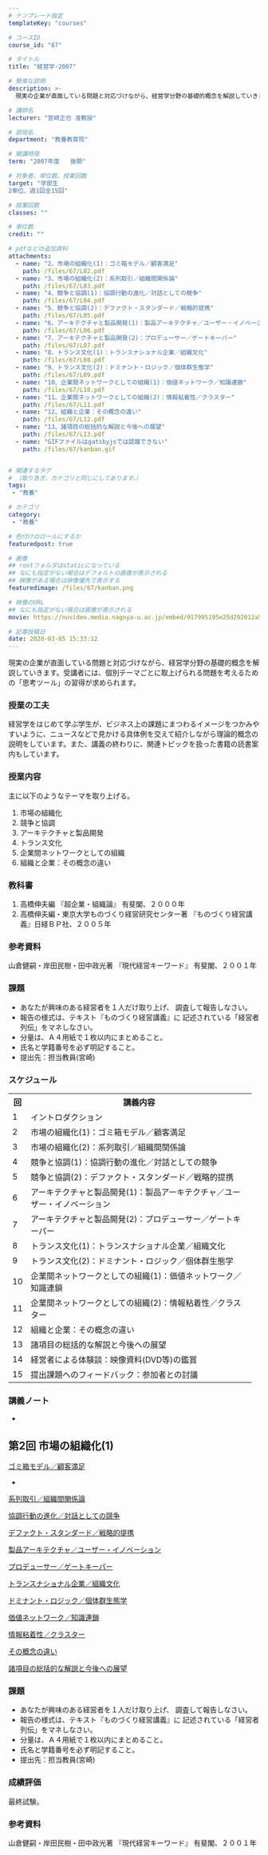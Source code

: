 ```yaml
---
# テンプレート指定
templateKey: "courses"

# コースID
course_id: "67"

# タイトル
title: "経営学-2007"

# 簡単な説明
description: >-
  現実の企業が直面している問題と対応づけながら、経営学分野の基礎的概念を解説していきます。受講者には、個別テーマごとに取上げられる問題を考えるための「思考ツール」の習得が求められます。...

# 講師名
lecturer: "宮崎正也 准教授"

# 部局名
department: "教養教育院"

# 開講時限
term: "2007年度	後期"

# 対象者、単位数、授業回数
target: "学部生　
2単位、週1回全15回"

# 授業回数
classes: ""

# 単位数
credit: ""

# pdfなどの追加資料
attachments: 
  - name: "2、市場の組織化(1)：ゴミ箱モデル／顧客満足" 
    path: /files/67/L02.pdf
  - name: "3、市場の組織化(2)：系列取引／組織間関係論" 
    path: /files/67/L03.pdf
  - name: "4、競争と協調(1)：協調行動の進化／対話としての競争" 
    path: /files/67/L04.pdf
  - name: "5、競争と協調(2)：デファクト・スタンダード／戦略的提携" 
    path: /files/67/L05.pdf
  - name: "6、アーキテクチャと製品開発(1)：製品アーキテクチャ／ユーザー・イノベーション" 
    path: /files/67/L06.pdf
  - name: "7、アーキテクチャと製品開発(2)：プロデューサー／ゲートキーパー" 
    path: /files/67/L07.pdf
  - name: "8、トランス文化(1)：トランスナショナル企業／組織文化" 
    path: /files/67/L08.pdf
  - name: "9、トランス文化(2)：ドミナント・ロジック／個体群生態学" 
    path: /files/67/L09.pdf
  - name: "10、企業間ネットワークとしての組織(1)：価値ネットワーク／知識連鎖" 
    path: /files/67/L10.pdf
  - name: "11、企業間ネットワークとしての組織(2)：情報粘着性／クラスター" 
    path: /files/67/L11.pdf
  - name: "12、組織と企業：その概念の違い" 
    path: /files/67/L12.pdf
  - name: "13、諸項目の総括的な解説と今後への展望" 
    path: /files/67/L13.pdf
  - name: "GIFファイルはgatsbyjsでは認識できない" 
    path: /files/67/kanban.gif


# 関連するタグ
# （取り急ぎ、カテゴリと同じにしてあります。）
tags:
 - "教養"

# カテゴリ
category:
 - "教養"

# 色付けのロールにするか
featuredpost: true

# 画像
## rootフォルダはstaticになっている
## なにも指定がない場合はデフォルトの画像が表示される
## 映像がある場合は映像優先で表示する
featuredimage: /files/67/kanban.png

# 映像のURL
## なにも指定がない場合は画像が表示される
movie: https://nuvideo.media.nagoya-u.ac.jp/embed/917995195e25d292012a509660001a66599fd906

# 記事投稿日
date: 2020-03-05 15:33:12
---
```



現実の企業が直面している問題と対応づけながら、経営学分野の基礎的概念を解説していきます。受講者には、個別テーマごとに取上げられる問題を考えるための「思考ツール」の習得が求められます。


### 授業の工夫

経営学をはじめて学ぶ学生が、ビジネス上の課題にまつわるイメージをつかみやすいように、ニュースなどで見かける具体例を交えて紹介しながら理論的概念の説明をしています。また、講義の終わりに、関連トピックを扱った書籍の読書案内もしています。





### 授業内容

主に以下のようなテーマを取り上げる。

1. 市場の組織化
2. 競争と協調
3. アーキテクチャと製品開発
4. トランス文化
5. 企業間ネットワークとしての組織
6. 組織と企業：その概念の違い

### 教科書

1. 高橋伸夫編 『超企業・組織論』 有斐閣、２０００年
2. 高橋伸夫編・東京大学ものづくり経営研究センター著
『ものづくり経営講義』日経ＢＰ社、２００５年

### 参考資料

山倉健嗣・岸田民樹・田中政光著 『現代経営キーワード』 有斐閣、２００１年

### 課題

* あなたが興味のある経営者を１人だけ取り上げ、 調査して報告しなさい。
* 報告の様式は、テキスト『ものづくり経営講義』に 記述されている「経営者列伝」をマネしなさい。
* 分量は、Ａ４用紙で１枚以内にまとめること。
* 氏名と学籍番号を必ず明記すること。
* 提出先：担当教員(宮崎)


<h3>スケジュール</h3>

<table class="basic" width="455">
<tr>
<th width="20" class="center">回</th>
<th width="435" class="center">講義内容</th>
</tr>

<tr>
<td class="center">1</td>
<td>
イントロダクション
</td>
</tr>

<tr>
<td class="center">2</td>
<td>
市場の組織化(1)：ゴミ箱モデル／顧客満足
</td>
</tr>

<tr>
<td class="center">3</td>
<td>
市場の組織化(2)：系列取引／組織間関係論
</td>
</tr>

<tr>
<td class="center">4</td>
<td>
競争と協調(1)：協調行動の進化／対話としての競争
</td>
</tr>

<tr>
<td class="center">5</td>
<td>
競争と協調(2)：デファクト・スタンダード／戦略的提携
</td>
</tr>

<tr>
<td class="center">6</td>
<td>
アーキテクチャと製品開発(1)：製品アーキテクチャ／ユーザー・イノベーション
</td>
</tr>

<tr>
<td class="center">7</td>
<td>
アーキテクチャと製品開発(2)：プロデューサー／ゲートキーパー

</td>
</tr>

<tr>
<td class="center">8</td>
<td>
トランス文化(1)：トランスナショナル企業／組織文化
</td>
</tr>

<tr>
<td class="center">9</td>
<td>
トランス文化(2)：ドミナント・ロジック／個体群生態学
</td>
</tr>

<tr>
<td class="center">10</td>
<td>
企業間ネットワークとしての組織(1)：価値ネットワーク／知識連鎖
</td>
</tr>

<tr>
<td class="center">11</td>
<td>
企業間ネットワークとしての組織(2)：情報粘着性／クラスター
</td>
</tr>

<tr>
<td class="center">12</td>
<td>
組織と企業：その概念の違い
</td>
</tr>

<tr>
<td class="center">13</td>
<td>
諸項目の総括的な解説と今後への展望
</td>
</tr>

<tr>
<td class="center">14</td>
<td>
経営者による体験談：映像資料(DVD等)の鑑賞
</td>
</tr>

<tr>
<td class="center">15</td>
<td>
提出課題へのフィードバック：参加者との討議
</td>
</tr>
</table>


<h3>講義ノート</h3>



-
第2回 市場の組織化(1)
-
[ゴミ箱モデル／顧客満足](/files/67/L02.pdf) 



-
[系列取引／組織間関係論](/files/67/L03.pdf) 



[協調行動の進化／対話としての競争](/files/67/L04.pdf) 



[デファクト・スタンダード／戦略的提携](/files/67/L05.pdf) 



[製品アーキテクチャ／ユーザー・イノベーション](/files/67/L06.pdf) 



[プロデューサー／ゲートキーパー](/files/67/L07.pdf) 



[トランスナショナル企業／組織文化](/files/67/L08.pdf) 



[ドミナント・ロジック／個体群生態学](/files/67/L09.pdf) 



[価値ネットワーク／知識連鎖](/files/67/L10.pdf) 



[情報粘着性／クラスター](/files/67/L11.pdf) 



[その概念の違い](/files/67/L12.pdf) 



[諸項目の総括的な解説と今後への展望](/files/67/L13.pdf) 







<h3>課題</h3>
<ul>
<li>あなたが興味のある経営者を１人だけ取り上げ、
調査して報告しなさい。</li>
<li>報告の様式は、テキスト『ものづくり経営講義』に
記述されている「経営者列伝」をマネしなさい。</li>
<li>分量は、Ａ４用紙で１枚以内にまとめること。</li>
<li>氏名と学籍番号を必ず明記すること。</li>
<li>提出先：担当教員(宮崎)</li>
</ul>


<h3>成績評価</h3>

<p>
最終試験。
</p>


<h3>参考資料</h3>

<p>
山倉健嗣・岸田民樹・田中政光著 『現代経営キーワード』 有斐閣、２００１年
</p>